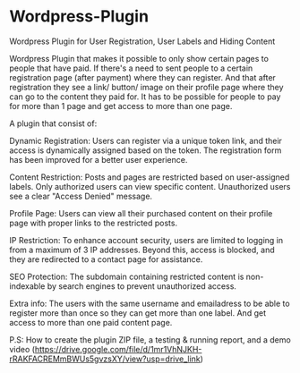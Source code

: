 # Wordpress-Plugin
Wordpress Plugin for User Registration, User Labels and Hiding Content

Wordpress Plugin that makes it possible to only show certain pages to people that have paid. If there's a need to sent people to a certain registration page (after payment) where they can register. And that after registration they see a link/ button/ image on their profile page where they can go to the content they paid for. It has to be possible for people to pay for more than 1 page and get access to more than one page.

A plugin that consist of:

Dynamic Registration:
Users can register via a unique token link, and their access is dynamically assigned based on the token.
The registration form has been improved for a better user experience.

Content Restriction:
Posts and pages are restricted based on user-assigned labels. Only authorized users can view specific content.
Unauthorized users see a clear "Access Denied" message.

Profile Page:
Users can view all their purchased content on their profile page with proper links to the restricted posts.

IP Restriction:
To enhance account security, users are limited to logging in from a maximum of 3 IP addresses. Beyond this, access is blocked, and they are redirected to a contact page for assistance.

SEO Protection:
The subdomain containing restricted content is non-indexable by search engines to prevent unauthorized access.

Extra info:
The users with the same username and emailadress to be able to register more than once so they can get more than one label. And get access to more than one paid content page.

P.S: How to create the plugin ZIP file, a testing & running report, and a demo video (https://drive.google.com/file/d/1mr1VhNJKH-rRAKFACREMmBWUs5gvzsXY/view?usp=drive_link)
